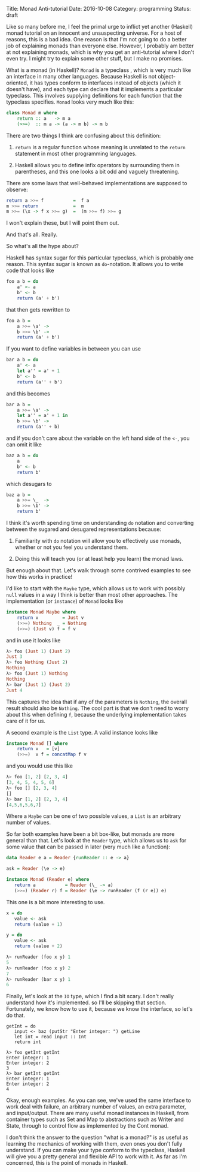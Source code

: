 Title: Monad Anti-tutorial
Date: 2016-10-08
Category: programming
Status: draft

Like so many before me, I feel the primal urge to inflict yet another (Haskell)
monad tutorial on an innocent and unsuspecting universe. For a host of reasons,
this is a bad idea. One reason is that I'm not going to do a better job of
explaining monads than everyone else. However, I probably am better at not
explaining monads, which is why you get an anti-tutorial where I don't even
try. I might try to explain some other stuff, but I make no promises.

What is a monad (in Haskell)? `Monad` is a typeclass , which is very much like
an interface in many other languages. Because Haskell is not object-oriented,
it has types conform to interfaces instead of objects (which it doesn't have),
and each type can declare that it implements a particular typeclass. This
involves supplying definitions for each function that the typeclass specifies.
`Monad` looks very much like this:

```haskell
class Monad m where
    return :: a   -> m a
    (>>=)  :: m a -> (a -> m b) -> m b
```

There are two things I think are confusing about this definition:

1. `return` is a regular function whose meaning is unrelated to the `return`
   statement in most other programming languages.

2. Haskell allows you to define infix operators by surrounding them in
   parentheses, and this one looks a bit odd and vaguely threatening.

There are some laws that well-behaved implementations are supposed to observe:

```haskell
return a >>= f           =  f a
m >>= return             =  m
m >>= (\x -> f x >>= g)  =  (m >>= f) >>= g
```

I won't explain these, but I will point them out.

And that's all. Really.

So what's all the hype about?

Haskell has syntax sugar for this particular typeclass, which is probably one
reason. This syntax sugar is known as `do`-notation. It allows you to write
code that looks like

```haskell
foo a b = do
    a' <- a
    b' <- b
    return (a' + b')
```

that then gets rewritten to

```haskell
foo a b =
    a >>= \a' ->
    b >>= \b' ->
    return (a' + b')
```

If you want to define variables in between you can use

```haskell
bar a b = do
    a' <- a
    let a'' = a' + 1
    b' <- b
    return (a'' + b')
```

and this becomes

```haskell
bar a b =
    a >>= \a' ->
    let a'' = a' + 1 in
    b >>= \b' ->
    return (a'' + b)
```

and if you don't care about the variable on the left hand side of the `<-`, you
can omit it like

```haskell
baz a b = do
    a
    b' <- b
    return b'
```

which desugars to

```haskell
baz a b =
    a >>= \_  ->
    b >>= \b' ->
    return b'
```

I think it's worth spending time on understanding `do` notation and converting
between the sugared and desugared representations because:

1. Familiarity with `do` notation will allow you to effectively use monads,
   whether or not you feel you understand them.

2. Doing this will teach you (or at least help you learn) the monad laws.

But enough about that. Let's walk through some contrived examples to see how
this works in practice!

I'd like to start with the `Maybe` type, which allows us to work with possibly
`null` values in a way I think is better than most other approaches. The
implementation (or `instance`) of `Monad` looks like

```haskell
instance Monad Maybe where
    return v         = Just v
    (>>=) Nothing  _ = Nothing
    (>>=) (Just v) f = f v
```

and in use it looks like

```haskell
λ> foo (Just 1) (Just 2)
Just 3
λ> foo Nothing (Just 2)
Nothing
λ> foo (Just 1) Nothing
Nothing
λ> bar (Just 1) (Just 2)
Just 4
```

This captures the idea that if any of the parameters is `Nothing`, the overall
result should also be `Nothing`. The cool part is that we don't need to worry
about this when defining `f`, because the underlying implementation takes care
of it for us.

A second example is the `List` type. A valid instance looks like

```haskell
instance Monad [] where
    return v   = [v]
    (>>=)  v f = concatMap f v
```

and you would use this like


```haskell
λ> foo [1, 2] [2, 3, 4]
[3, 4, 5, 4, 5, 6]
λ> foo [] [2, 3, 4]
[]
λ> bar [1, 2] [2, 3, 4]
[4,5,6,5,6,7]
```

Where a `Maybe` can be one of two possible values, a `List` is an arbitrary
number of values.

So far both examples have been a bit box-like, but monads are more general than
that. Let's look at the `Reader` type, which allows us to `ask` for some value
that can be passed in later (very much like a function):

```haskell
data Reader e a = Reader {runReader :: e -> a}

ask = Reader (\e -> e)

instance Monad (Reader e) where
   return a           = Reader (\_ -> a)
   (>>=) (Reader r) f = Reader (\e -> runReader (f (r e)) e)
```

This one is a bit more interesting to use.

```haskell
x = do
   value <- ask
   return (value + 1)

y = do
   value <- ask
   return (value + 2)

λ> runReader (foo x y) 1
5
λ> runReader (foo x y) 2
7
λ> runReader (bar x y) 1
6
```

Finally, let's look at the `IO` type, which I find a bit scary. I don't really
understand how it's implemented. so I'll be skipping that section. Fortunately,
we know how to use it, because we know the interface, so let's do that.

```
getInt = do
   input <- baz (putStr "Enter integer: ") getLine
   let int = read input :: Int
   return int

λ> foo getInt getInt
Enter integer: 1
Enter integer: 2
3
λ> bar getInt getInt
Enter integer: 1
Enter integer: 2
4
```

Okay, enough examples. As you can see, we've used the same interface to work
deal with failure, an arbitrary number of values, an extra parameter, and
input/output. There are many useful monad instances in Haskell, from container
types such as Set and Map to abstractions such as Writer and State, through to
control flow as implemented by the Cont monad.

I don't think the answer to the question "what is a monad?" is as useful as
learning the mechanics of working with them, even ones you don't fully
understand. If you can make your type conform to the typeclass, Haskell will
give you a pretty general and flexible API to work with it. As far as I'm
concerned, this is the point of monads in Haskell.

